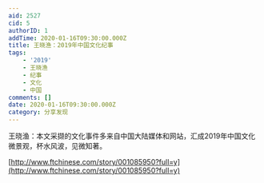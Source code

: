 ```yaml
---
aid: 2527
cid: 5
authorID: 1
addTime: 2020-01-16T09:30:00.000Z
title: 王晓渔：2019年中国文化纪事
tags:
    - '2019'
    - 王晓渔
    - 纪事
    - 文化
    - 中国
comments: []
date: 2020-01-16T09:30:00.000Z
category: 分享发现
---
```


王晓渔：本文采撷的文化事件多来自中国大陆媒体和网站，汇成2019年中国文化微景观，杯水风波，见微知著。

[http://www.ftchinese.com/story/001085950?full=y](http://www.ftchinese.com/story/001085950?full=y)
